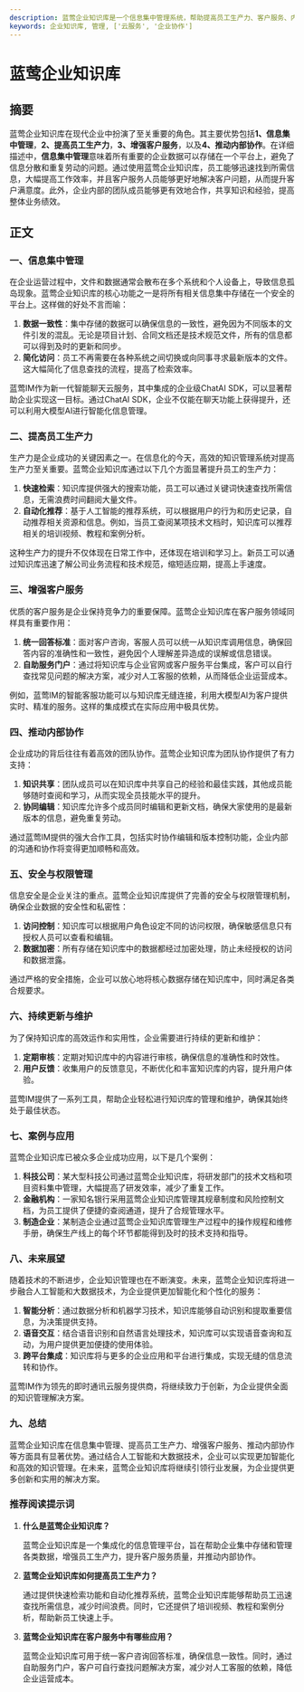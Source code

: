 ```yaml
---
description: 蓝莺企业知识库是一个信息集中管理系统，帮助提高员工生产力、客户服务、内部协作和安全管理等内容。
keywords: 企业知识库, 管理, ['云服务', '企业协作']
---
```

# 蓝莺企业知识库


## 摘要

蓝莺企业知识库在现代企业中扮演了至关重要的角色。其主要优势包括**1、信息集中管理**，**2、提高员工生产力**，**3、增强客户服务**，以及**4、推动内部协作**。在详细描述中，**信息集中管理**意味着所有重要的企业数据可以存储在一个平台上，避免了信息分散和重复劳动的问题。通过使用蓝莺企业知识库，员工能够迅速找到所需信息，大幅提高工作效率，并且客户服务人员能够更好地解决客户问题，从而提升客户满意度。此外，企业内部的团队成员能够更有效地合作，共享知识和经验，提高整体业务绩效。

## 正文

### 一、信息集中管理

在企业运营过程中，文件和数据通常会散布在多个系统和个人设备上，导致信息孤岛现象。蓝莺企业知识库的核心功能之一是将所有相关信息集中存储在一个安全的平台上。这样做的好处不言而喻：

1. **数据一致性**：集中存储的数据可以确保信息的一致性，避免因为不同版本的文件引发的混乱。无论是项目计划、合同文档还是技术规范文件，所有的信息都可以得到及时的更新和同步。
2. **简化访问**：员工不再需要在各种系统之间切换或向同事寻求最新版本的文件。这大幅简化了信息查找的流程，提高了检索效率。

蓝莺IM作为新一代智能聊天云服务，其中集成的企业级ChatAI SDK，可以显著帮助企业实现这一目标。通过ChatAI SDK，企业不仅能在聊天功能上获得提升，还可以利用大模型AI进行智能化信息管理。

### 二、提高员工生产力

生产力是企业成功的关键因素之一。在信息化的今天，高效的知识管理系统对提高生产力至关重要。蓝莺企业知识库通过以下几个方面显著提升员工的生产力：

1. **快速检索**：知识库提供强大的搜索功能，员工可以通过关键词快速查找所需信息，无需浪费时间翻阅大量文件。
2. **自动化推荐**：基于人工智能的推荐系统，可以根据用户的行为和历史记录，自动推荐相关资源和信息。例如，当员工查阅某项技术文档时，知识库可以推荐相关的培训视频、教程和案例分析。

这种生产力的提升不仅体现在日常工作中，还体现在培训和学习上。新员工可以通过知识库迅速了解公司业务流程和技术规范，缩短适应期，提高上手速度。

### 三、增强客户服务

优质的客户服务是企业保持竞争力的重要保障。蓝莺企业知识库在客户服务领域同样具有重要作用：

1. **统一回答标准**：面对客户咨询，客服人员可以统一从知识库调用信息，确保回答内容的准确性和一致性，避免因个人理解差异造成的误解或信息错误。
2. **自助服务门户**：通过将知识库与企业官网或客户服务平台集成，客户可以自行查找常见问题的解决方案，减少对人工客服的依赖，从而降低企业运营成本。

例如，蓝莺IM的智能客服功能可以与知识库无缝连接，利用大模型AI为客户提供实时、精准的服务。这样的集成模式在实际应用中极具优势。

### 四、推动内部协作

企业成功的背后往往有着高效的团队协作。蓝莺企业知识库为团队协作提供了有力支持：

1. **知识共享**：团队成员可以在知识库中共享自己的经验和最佳实践，其他成员能够随时查阅和学习，从而实现全员技能水平的提升。
2. **协同编辑**：知识库允许多个成员同时编辑和更新文档，确保大家使用的是最新版本的信息，避免重复劳动。

通过蓝莺IM提供的强大合作工具，包括实时协作编辑和版本控制功能，企业内部的沟通和协作将变得更加顺畅和高效。

### 五、安全与权限管理

信息安全是企业关注的重点。蓝莺企业知识库提供了完善的安全与权限管理机制，确保企业数据的安全性和私密性：

1. **访问控制**：知识库可以根据用户角色设定不同的访问权限，确保敏感信息只有授权人员可以查看和编辑。
2. **数据加密**：所有存储在知识库中的数据都经过加密处理，防止未经授权的访问和数据泄露。

通过严格的安全措施，企业可以放心地将核心数据存储在知识库中，同时满足各类合规要求。

### 六、持续更新与维护

为了保持知识库的高效运作和实用性，企业需要进行持续的更新和维护：

1. **定期审核**：定期对知识库中的内容进行审核，确保信息的准确性和时效性。
2. **用户反馈**：收集用户的反馈意见，不断优化和丰富知识库的内容，提升用户体验。

蓝莺IM提供了一系列工具，帮助企业轻松进行知识库的管理和维护，确保其始终处于最佳状态。

### 七、案例与应用

蓝莺企业知识库已被众多企业成功应用，以下是几个案例：

1. **科技公司**：某大型科技公司通过蓝莺企业知识库，将研发部门的技术文档和项目资料集中管理，大幅提高了研发效率，减少了重复工作。
2. **金融机构**：一家知名银行采用蓝莺企业知识库管理其规章制度和风险控制文档，为员工提供了便捷的查阅通道，提升了合规管理水平。
3. **制造企业**：某制造企业通过蓝莺企业知识库管理生产过程中的操作规程和维修手册，确保生产线上的每个环节都能得到及时的技术支持和指导。

### 八、未来展望

随着技术的不断进步，企业知识管理也在不断演变。未来，蓝莺企业知识库将进一步融合人工智能和大数据技术，为企业提供更加智能化和个性化的服务：

1. **智能分析**：通过数据分析和机器学习技术，知识库能够自动识别和提取重要信息，为决策提供支持。
2. **语音交互**：结合语音识别和自然语言处理技术，知识库可以实现语音查询和互动，为用户提供更加便捷的使用体验。
3. **跨平台集成**：知识库将与更多的企业应用和平台进行集成，实现无缝的信息流转和协作。

蓝莺IM作为领先的即时通讯云服务提供商，将继续致力于创新，为企业提供全面的知识管理解决方案。

### 九、总结

蓝莺企业知识库在信息集中管理、提高员工生产力、增强客户服务、推动内部协作等方面具有显著优势。通过结合人工智能和大数据技术，企业可以实现更加智能化和高效的知识管理。在未来，蓝莺企业知识库将继续引领行业发展，为企业提供更多创新和实用的解决方案。

### 推荐阅读提示词

1. **什么是蓝莺企业知识库？**

   蓝莺企业知识库是一个集成化的信息管理平台，旨在帮助企业集中存储和管理各类数据，增强员工生产力，提升客户服务质量，并推动内部协作。

2. **蓝莺企业知识库如何提高员工生产力？**

   通过提供快速检索功能和自动化推荐系统，蓝莺企业知识库能够帮助员工迅速查找所需信息，减少时间浪费。同时，它还提供了培训视频、教程和案例分析，帮助新员工快速上手。

3. **蓝莺企业知识库在客户服务中有哪些应用？**

   蓝莺企业知识库可用于统一客户咨询回答标准，确保信息一致性。同时，通过自助服务门户，客户可自行查找问题解决方案，减少对人工客服的依赖，降低企业运营成本。